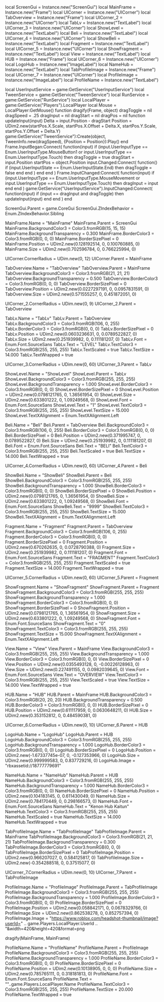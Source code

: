 local ScreenGui = Instance.new("ScreenGui")
local MainFrame = Instance.new("Frame")
local UICorner = Instance.new("UICorner")
local TabOverview = Instance.new("Frame")
local UICorner_2 = Instance.new("UICorner")
local TabLv = Instance.new("TextLabel")
local UICorner_3 = Instance.new("UICorner")
local ShowLevel = Instance.new("TextLabel")
local Beli = Instance.new("TextLabel")
local UICorner_4 = Instance.new("UICorner")
local ShowBeli = Instance.new("TextLabel")
local Fragment = Instance.new("TextLabel")
local UICorner_5 = Instance.new("UICorner")
local ShowFragment = Instance.new("TextLabel")
local View = Instance.new("TextLabel")
local HUB = Instance.new("Frame")
local UICorner_6 = Instance.new("UICorner")
local LogoHub = Instance.new("ImageLabel")
local NameHub = Instance.new("TextLabel")
local TabProfileImage = Instance.new("Frame")
local UICorner_7 = Instance.new("UICorner")
local ProfileImage = Instance.new("ImageLabel")
local ProfileName = Instance.new("TextLabel")

local UserInputService = game:GetService("UserInputService")
local TweenService = game:GetService("TweenService")
local RunService = game:GetService("RunService")
local LocalPlayer = game:GetService("Players").LocalPlayer
local Mouse = LocalPlayer:GetMouse()
function dragify(Frame, object)
	dragToggle = nil
	dragSpeed = .25
	dragInput = nil
	dragStart = nil
	dragPos = nil
	function updateInput(input)
		Delta = input.Position - dragStart
		Position =
			UDim2.new(startPos.X.Scale, startPos.X.Offset + Delta.X, startPos.Y.Scale, startPos.Y.Offset + Delta.Y)
		game:GetService("TweenService"):Create(object, TweenInfo.new(dragSpeed), {Position = Position}):Play()
	end
	Frame.InputBegan:Connect(
		function(input)
			if
				(input.UserInputType == Enum.UserInputType.MouseButton1 or
					input.UserInputType == Enum.UserInputType.Touch)
			then
				dragToggle = true
				dragStart = input.Position
				startPos = object.Position
				input.Changed:Connect(
					function()
						if (input.UserInputState == Enum.UserInputState.End) then
							dragToggle = false
						end
					end
				)
			end
		end
	)
	Frame.InputChanged:Connect(
		function(input)
			if
				(input.UserInputType == Enum.UserInputType.MouseMovement or
					input.UserInputType == Enum.UserInputType.Touch)
			then
				dragInput = input
			end
		end
	)
	game:GetService("UserInputService").InputChanged:Connect(
	function(input)
		if (input == dragInput and dragToggle) then
			updateInput(input)
		end
	end
	)
end

ScreenGui.Parent = game.CoreGui
ScreenGui.ZIndexBehavior = Enum.ZIndexBehavior.Sibling

MainFrame.Name = "MainFrame"
MainFrame.Parent = ScreenGui
MainFrame.BackgroundColor3 = Color3.fromRGB(15, 15, 15)
MainFrame.BackgroundTransparency = 0.300
MainFrame.BorderColor3 = Color3.fromRGB(0, 0, 0)
MainFrame.BorderSizePixel = 0
MainFrame.Position = UDim2.new(0.128192514, 0, 0.100760885, 0)
MainFrame.Size = UDim2.new(0.702596784, 0, 0.766225994, 0)

UICorner.CornerRadius = UDim.new(0, 12)
UICorner.Parent = MainFrame

TabOverview.Name = "TabOverview"
TabOverview.Parent = MainFrame
TabOverview.BackgroundColor3 = Color3.fromRGB(21, 21, 21)
TabOverview.BackgroundTransparency = 0.500
TabOverview.BorderColor3 = Color3.fromRGB(0, 0, 0)
TabOverview.BorderSizePixel = 0
TabOverview.Position = UDim2.new(0.0227297191, 0, 0.0957831591, 0)
TabOverview.Size = UDim2.new(0.571555257, 0, 0.451872051, 0)

UICorner_2.CornerRadius = UDim.new(0, 9)
UICorner_2.Parent = TabOverview

TabLv.Name = "TabLv"
TabLv.Parent = TabOverview
TabLv.BackgroundColor3 = Color3.fromRGB(106, 0, 255)
TabLv.BorderColor3 = Color3.fromRGB(0, 0, 0)
TabLv.BorderSizePixel = 0
TabLv.Position = UDim2.new(0.0603236631, 0, 0.0789522827, 0)
TabLv.Size = UDim2.new(0.251939982, 0, 0.111181207, 0)
TabLv.Font = Enum.Font.SourceSans
TabLv.Text = "LEVEL"
TabLv.TextColor3 = Color3.fromRGB(255, 255, 255)
TabLv.TextScaled = true
TabLv.TextSize = 14.000
TabLv.TextWrapped = true

UICorner_3.CornerRadius = UDim.new(0, 60)
UICorner_3.Parent = TabLv

ShowLevel.Name = "ShowLevel"
ShowLevel.Parent = TabLv
ShowLevel.BackgroundColor3 = Color3.fromRGB(255, 255, 255)
ShowLevel.BackgroundTransparency = 1.000
ShowLevel.BorderColor3 = Color3.fromRGB(0, 0, 0)
ShowLevel.BorderSizePixel = 0
ShowLevel.Position = UDim2.new(0.0798121765, 0, 1.36561954, 0)
ShowLevel.Size = UDim2.new(0.633801222, 0, 1.09249568, 0)
ShowLevel.Font = Enum.Font.SourceSans
ShowLevel.Text = "1"
ShowLevel.TextColor3 = Color3.fromRGB(255, 255, 255)
ShowLevel.TextSize = 15.000
ShowLevel.TextXAlignment = Enum.TextXAlignment.Left

Beli.Name = "Beli"
Beli.Parent = TabOverview
Beli.BackgroundColor3 = Color3.fromRGB(106, 0, 255)
Beli.BorderColor3 = Color3.fromRGB(0, 0, 0)
Beli.BorderSizePixel = 0
Beli.Position = UDim2.new(0.371995747, 0, 0.0789522827, 0)
Beli.Size = UDim2.new(0.251939982, 0, 0.111181207, 0)
Beli.Font = Enum.Font.SourceSans
Beli.Text = "BELI"
Beli.TextColor3 = Color3.fromRGB(255, 255, 255)
Beli.TextScaled = true
Beli.TextSize = 14.000
Beli.TextWrapped = true

UICorner_4.CornerRadius = UDim.new(0, 60)
UICorner_4.Parent = Beli

ShowBeli.Name = "ShowBeli"
ShowBeli.Parent = Beli
ShowBeli.BackgroundColor3 = Color3.fromRGB(255, 255, 255)
ShowBeli.BackgroundTransparency = 1.000
ShowBeli.BorderColor3 = Color3.fromRGB(0, 0, 0)
ShowBeli.BorderSizePixel = 0
ShowBeli.Position = UDim2.new(0.0798121765, 0, 1.36561954, 0)
ShowBeli.Size = UDim2.new(0.633801222, 0, 1.09249568, 0)
ShowBeli.Font = Enum.Font.SourceSans
ShowBeli.Text = "9999"
ShowBeli.TextColor3 = Color3.fromRGB(255, 255, 255)
ShowBeli.TextSize = 15.000
ShowBeli.TextXAlignment = Enum.TextXAlignment.Left

Fragment.Name = "Fragment"
Fragment.Parent = TabOverview
Fragment.BackgroundColor3 = Color3.fromRGB(106, 0, 255)
Fragment.BorderColor3 = Color3.fromRGB(0, 0, 0)
Fragment.BorderSizePixel = 0
Fragment.Position = UDim2.new(0.670262635, 0, 0.0728790388, 0)
Fragment.Size = UDim2.new(0.251939982, 0, 0.111181207, 0)
Fragment.Font = Enum.Font.SourceSans
Fragment.Text = "FRAGMENT"
Fragment.TextColor3 = Color3.fromRGB(255, 255, 255)
Fragment.TextScaled = true
Fragment.TextSize = 14.000
Fragment.TextWrapped = true

UICorner_5.CornerRadius = UDim.new(0, 60)
UICorner_5.Parent = Fragment

ShowFragment.Name = "ShowFragment"
ShowFragment.Parent = Fragment
ShowFragment.BackgroundColor3 = Color3.fromRGB(255, 255, 255)
ShowFragment.BackgroundTransparency = 1.000
ShowFragment.BorderColor3 = Color3.fromRGB(0, 0, 0)
ShowFragment.BorderSizePixel = 0
ShowFragment.Position = UDim2.new(0.0798121765, 0, 1.36561954, 0)
ShowFragment.Size = UDim2.new(0.633801222, 0, 1.09249568, 0)
ShowFragment.Font = Enum.Font.SourceSans
ShowFragment.Text = "0"
ShowFragment.TextColor3 = Color3.fromRGB(255, 255, 255)
ShowFragment.TextSize = 15.000
ShowFragment.TextXAlignment = Enum.TextXAlignment.Left

View.Name = "View"
View.Parent = MainFrame
View.BackgroundColor3 = Color3.fromRGB(255, 255, 255)
View.BackgroundTransparency = 1.000
View.BorderColor3 = Color3.fromRGB(0, 0, 0)
View.BorderSizePixel = 0
View.Position = UDim2.new(0.0355493128, 0, -0.00226128963, 0)
View.Size = UDim2.new(0.227491155, 0, 0.0982039645, 0)
View.Font = Enum.Font.SourceSans
View.Text = "OVERVIEW"
View.TextColor3 = Color3.fromRGB(255, 255, 255)
View.TextScaled = true
View.TextSize = 14.000
View.TextWrapped = true

HUB.Name = "HUB"
HUB.Parent = MainFrame
HUB.BackgroundColor3 = Color3.fromRGB(20, 20, 20)
HUB.BackgroundTransparency = 0.500
HUB.BorderColor3 = Color3.fromRGB(0, 0, 0)
HUB.BorderSizePixel = 0
HUB.Position = UDim2.new(0.611117959, 0, 0.0630648211, 0)
HUB.Size = UDim2.new(0.353152812, 0, 0.484590381, 0)

UICorner_6.CornerRadius = UDim.new(0, 10)
UICorner_6.Parent = HUB

LogoHub.Name = "LogoHub"
LogoHub.Parent = HUB
LogoHub.BackgroundColor3 = Color3.fromRGB(255, 255, 255)
LogoHub.BackgroundTransparency = 1.000
LogoHub.BorderColor3 = Color3.fromRGB(0, 0, 0)
LogoHub.BorderSizePixel = 0
LogoHub.Position = UDim2.new(-1.67337745e-07, 0, -0.127353966, 0)
LogoHub.Size = UDim2.new(0.999999583, 0, 0.837729216, 0)
LogoHub.Image = "rbxassetid://18777779691"

NameHub.Name = "NameHub"
NameHub.Parent = HUB
NameHub.BackgroundColor3 = Color3.fromRGB(255, 255, 255)
NameHub.BackgroundTransparency = 1.000
NameHub.BorderColor3 = Color3.fromRGB(0, 0, 0)
NameHub.BorderSizePixel = 0
NameHub.Position = UDim2.new(0.104183145, 0, 0.611430049, 0)
NameHub.Size = UDim2.new(0.784170449, 0, 0.298166573, 0)
NameHub.Font = Enum.Font.SourceSans
NameHub.Text = "Kenon Hub Kaitun"
NameHub.TextColor3 = Color3.fromRGB(255, 255, 255)
NameHub.TextScaled = true
NameHub.TextSize = 14.000
NameHub.TextWrapped = true

TabProfileImage.Name = "TabProfileImage"
TabProfileImage.Parent = MainFrame
TabProfileImage.BackgroundColor3 = Color3.fromRGB(21, 21, 21)
TabProfileImage.BackgroundTransparency = 0.300
TabProfileImage.BorderColor3 = Color3.fromRGB(0, 0, 0)
TabProfileImage.BorderSizePixel = 0
TabProfileImage.Position = UDim2.new(0.966207027, 0, 0.584125817, 0)
TabProfileImage.Size = UDim2.new(-0.354288518, 0, 0.37515077, 0)

UICorner_7.CornerRadius = UDim.new(0, 10)
UICorner_7.Parent = TabProfileImage

ProfileImage.Name = "ProfileImage"
ProfileImage.Parent = TabProfileImage
ProfileImage.BackgroundColor3 = Color3.fromRGB(255, 255, 255)
ProfileImage.BackgroundTransparency = 1.000
ProfileImage.BorderColor3 = Color3.fromRGB(0, 0, 0)
ProfileImage.BorderSizePixel = 0
ProfileImage.Position = UDim2.new(0.058842171, 0, 0.0678329766, 0)
ProfileImage.Size = UDim2.new(0.862538278, 0, 0.852757394, 0)
ProfileImage.Image = "https://www.roblox.com/headshot-thumbnail/image?userId=" .. game.Players.LocalPlayer.UserId .. "&width=420&height=420&format=png

dragify(MainFrame, MainFrame)

ProfileName.Name = "ProfileName"
ProfileName.Parent = ProfileImage
ProfileName.BackgroundColor3 = Color3.fromRGB(255, 255, 255)
ProfileName.BackgroundTransparency = 1.000
ProfileName.BorderColor3 = Color3.fromRGB(0, 0, 0)
ProfileName.BorderSizePixel = 0
ProfileName.Position = UDim2.new(0.10138905, 0, 0, 0)
ProfileName.Size = UDim2.new(0.785765111, 0, 0.318181813, 0)
ProfileName.Font = Enum.Font.SourceSans
ProfileName.Text = ""..game.Players.LocalPlayer.Name
ProfileName.TextColor3 = Color3.fromRGB(255, 255, 255)
ProfileName.TextSize = 20.000
ProfileName.TextWrapped = true
